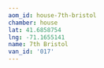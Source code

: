 ```yaml
---
aom_id: house-7th-bristol
chamber: house
lat: 41.6858754
lng: -71.1655141
name: 7th Bristol
van_id: '017'
---
```

